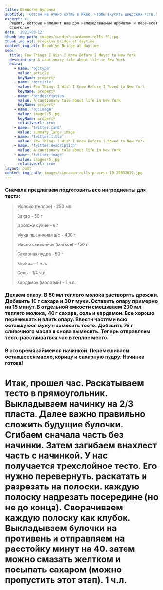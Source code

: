 ```yaml
---
title: Шведские булочки
subtitle: 'Совсем не нужно ехать в Икею, чтобы вкусить шведских яств.'
excerpt: >-
  Рецепт, которые наполнит ваш дом непередаваемым ароматом и перенесет в
  Стокгольм
date: '2021-03-12'
thumb_img_path: images/swedish-cardamom-rolls-33.jpg
thumb_img_alt: Brooklyn Bridge at daytime
content_img_alt: Brooklyn Bridge at daytime
seo:
  title: Few Things I Wish I Knew Before I Moved to New York
  description: A cautionary tale about life in New York
  extra:
    - name: 'og:type'
      value: article
      keyName: property
    - name: 'og:title'
      value: Few Things I Wish I Knew Before I Moved to New York
      keyName: property
    - name: 'og:description'
      value: A cautionary tale about life in New York
      keyName: property
    - name: 'og:image'
      value: images/5.jpg
      keyName: property
      relativeUrl: true
    - name: 'twitter:card'
      value: summary_large_image
    - name: 'twitter:title'
      value: Few Things I Wish I Knew Before I Moved to New York
    - name: 'twitter:description'
      value: A cautionary tale about life in New York
    - name: 'twitter:image'
      value: images/5.jpg
      relativeUrl: true
layout: post
content_img_path: images/cinnamon-rolls-process-10-28032019.jpg
---
```

### **Сначала предлагаем подготовить все ингредиенты для теста:**&#xA;&#xA;

> Молоко (теплое) - 250 мл
>
> Сахар - 50 г
>
> Дрожжи сухие - 6 г
>
> Мука пшеничная в/c - 430 г
>
> Масло сливочное (мягкое) - 150 г
>
> Сахарная пудра - 50 г
>
> Корица - 1 ч.л.
>
> Соль - 1/4 ч.л.
>
> Кардамон (молотый) - 1 ч.л.

### Делаем опару. В 50 мл теплого молока растворить дрожжи. Добавить 10 г сахара и 30 г муки. Оставить опару примерно на 15 минут. В отдельной емкости смешиваем 200 мл теплого молока, 40 г сахара, соль и кардамон. Все хорошо перемешать и влить опару. Ввести частями всю оставшуюся муку и замесить тесто. Добавить 75 г сливочного масла и снова вымесить. Теперь отправляем тесто расстаиваться час в теплое место.

### В это время займемся начинкой. Перемешиваем оставшееся масло, корицу и сахарную пудру. Начинка готова!

# Итак, прошел час. Раскатываем тесто в прямоугольник. Выкладываем начинку на 2/3 пласта. Далее важно правильно сложить будущие булочки. Сгибаем сначала часть без начинки. Затем загибаем внахлест часть с начинкой. У нас получается трехслойное тесто. Его нужно перевернуть. раскатать и разрезать на полоски. каждую полоску надрезать посередине (но не до конца). Сворачиваем каждую полоску как клубок.  Выкладываем булочки на противень и отправляем на расстойку минут на 40. затем можно смазать желтком и посыпать сахаром (можно пропустить этот этап). 1 ч.л.
